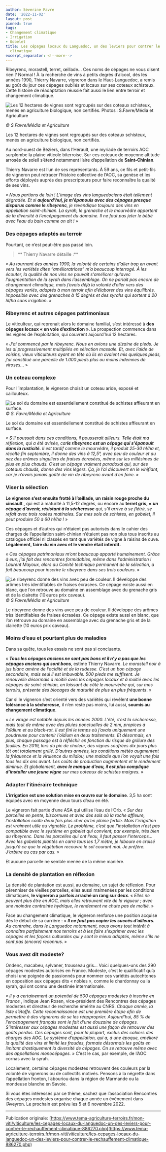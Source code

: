 ```yaml
---
author: Séverine Favre
date: '2022-11-02'
layout: post
pinned: true
tags:
- Changement climatique
- Irrigation
- Gobelet
title: Les cépages locaux du Languedoc, un des leviers pour contrer le réchauffement
  climatique
excerpt_separator: <!--more-->
---
```


Ribeyrenc, morastell, terret, œillade… Ces noms de cépages ne vous disent rien ? Normal ! À la recherche de vins à petits degrés d’alcool, dès les années 1990, Thierry Navarre, vigneron dans le Haut-Languedoc, a remis au goût du jour ces cépages oubliés et locaux sur ses coteaux schisteux. Cette histoire de réadaptation réussie fait aussi le lien entre terroir et changement climatique.

![Les 12 hectares de vignes  sont regroupés sur des coteaux  schisteux, menés en agriculture biologique, non certifiés. Photos : S.Favre/Média et Agriculture](/assets/73077fbea1bedc89630107f383ff44c7.jpg)
<!--more-->
_© S.Favre/Média et Agriculture_


Les 12 hectares de vignes sont regroupés sur des coteaux schisteux, menés en agriculture biologique, non certifiés.




Au nord-ouest de Béziers, dans l’Hérault, une myriade de terroirs AOC surplombe la plaine viticole biterroise. Sur ces coteaux de moyenne altitude arrosés de soleil s’étend notamment l’aire d’appellation de **Saint-Chinian**.

Thierry Navarre est l’un de ses représentants. À 59 ans, ce fils et petit-fils de vigneron peut retracer l’histoire collective de l’AOC, sa genèse et les efforts déployés auprès des prescripteurs pour faire reconnaître la qualité de ses vins.

«  _Nous partions de loin ! L’image des vins languedociens était tellement dégradée. Et si **aujourd’hui, je m’épanouis avec des cépages presque disparus comme le ribeyrenc**, je revendique toujours des vins en appellation saint-chinian. La syrah, le grenache et le mourvèdre apportent de la diversité à l’encépagement du domaine. Il ne faut pas jeter le bébé avec l’eau du bain comme on dit !_ »

### Des cépages adaptés au terroir

Pourtant, ce n’est peut-être pas passé loin.

> ** Thierry Navarre détaille :**

« _Au tournant des années 1990, la volonté de certains d’aller trop en avant vers les variétés dites “amélioratrices” m’a beaucoup interrogé. À les écouter, la qualité de nos vins ne pouvait s'améliorer qu’avec l’augmentation de la syrah dans l’assemblage. On ne parlait pas encore de changement climatique, mais j’avais déjà la volonté d’aller vers des cépages variés, adaptés à mon terroir afin d’élaborer des vins équilibrés. Impossible avec des grenaches à 15 degrés et des syrahs qui sortent à 20 hl/ha sans irrigation_. »

### Ribeyrenc et autres cépages patrimoniaux

Le viticulteur, qui reprenait alors le domaine familial, s’est intéressé à **des cépages locaux « en voie d’extinction »**. La prospection commence dans les vignes de l’exploitation, qui couvrent aujourd’hui 12 hectares.

«  _J’ai commencé par le ribeyrenc. Nous en avions une dizaine de pieds. Je les ai progressivement multipliés en sélection massale. Et, avec l’aide de voisins, vieux viticulteurs ayant en tête où ils en avaient mis quelques pieds, j’ai constitué une parcelle de 1.000 pieds plus ou moins indemnes de viroses…_ »

### Un coteau complexe

Pour l’implantation, le vigneron choisit un coteau aride, exposé et caillouteux.

![Le sol du domaine est essentiellement  constitué de schistes affleurant en surface.](/assets/0a01847fb44528c45386b0912e107354.jpg)
_© S. Favre/Média et Agriculture_

Le sol du domaine est essentiellement constitué de schistes affleurant en surface.


« _S’il poussait dans ces conditions, il pousserait ailleurs. Telle était ma réflexion, qui a été avisée, car**le ribeyrenc est un cépage qui s’épanouit dans la rusticité.** Il est tardif comme le mourvèdre, il produit 25-30 hl/ha et, récolté fin septembre, il donne des vins à 12,5°, avec peu de couleur et au nez des arômes singuliers de fraises écrasées, même sur les millésimes de plus en plus chauds. C’est un cépage vraiment paradoxal qui, sur des coteaux chauds, donne des vins légers. Ça, je l’ai découvert en le vinifiant, car je n’avais jamais goûté de vin de ribeyrenc avant d’en faire._ »

### Viser la sélection

**Le vigneron s’est ensuite frotté à l’œillade, un raisin rouge proche du cinsault** , qui est à maturité à 11,5-12 degrés, ou encore au **terret gris, «** _**un cépage d’avenir, résistant à la sécheresse** qui, s’il arrive à se flétrir, se refait avec trois rosées matinales. Sur mes sols de schistes, en gobelet, il peut produire 50 à 60 hl/ha !_ »

Ces cépages et d’autres qui n’étaient pas autorisés dans le cahier des charges de l’appellation saint-chinian n’étaient pas non plus tous inscrits au catalogue officiel ni classés en tant que variétés de vigne à raisins de cuve. **Légalement, faire du vin avec et le vendre était interdit.**

« _Ces cépages patrimoniaux m’ont beaucoup apporté humainement. Grâce à eux, j’ai fait des rencontres formidables, même dans l’administration ! Laurent Mayoux, alors au Comité technique permanent de la sélection, a fait beaucoup pour inscrire le ribeyrenc dans ses trois couleurs_. »

![Le ribeyrenc donne des vins avec peu de couleur. Il développe  des arômes très identifiables de fraises écrasées. Ce cépage  existe aussi en blanc, que l’on retrouve au domaine en assemblage avec du grenache gris et de la clairette \(10 euros prix caveau\).](/assets/98fd6c5ef3ccd60044aab51d93591c1c.jpg)
_© S.Favre/Média et Agriculture_


Le ribeyrenc donne des vins avec peu de couleur. Il développe des arômes très identifiables de fraises écrasées. Ce cépage existe aussi en blanc, que l’on retrouve au domaine en assemblage avec du grenache gris et de la clairette (10 euros prix caveau).

### Moins d’eau et pourtant plus de maladies

Dans sa quête, tous les essais ne sont pas si concluants.

« _**Tous les cépages anciens ne sont pas bons et il n’y a pas que les cépages anciens qui sont bons**_, estime Thierry Navarre. _Le morastell noir à jus blanc amène de l’acidité et de la rudesse. C’est un bon cépage secondaire, mais seul il est imbuvable. 500 pieds me suffisent. Je renouvelle désormais à moitié avec les cépages locaux et à moitié avec les cépages de saint-chinian, en laissant de côté le mourvèdre qui, sur mes terroirs, présente des blocages de maturité de plus en plus fréquents_. »

Car si le vigneron s’est orienté vers des variétés qui révèlent **une bonne tolérance à la sécheresse,** il n’en reste pas moins, lui aussi, **soumis au changement climatique.**

«  _Le virage est notable depuis les années 2000. L’été, c’est la sécheresse, mais tout de même avec des pluies ponctuelles de 2 mm, propices à l’oïdium et au black-rot. Il est fini le temps où j’avais uniquement une poudreuse pour contenir l’oïdium en deux traitements. Et désormais, en plus, chaque passage est à réfléchir en fonction du risque de grillure des feuilles. En 2019, lors du pic de chaleur, des vignes soufrées dix jours plus tôt ont totalement grillé. D’autres années, les conditions météo augmentent la fréquence et la virulence du mildiou, une maladie que l’on voyait_ _une fois tous les dix ans avant. Les coûts de production augmentent et le rendement diminue. Et globalement, **avec le manque d’eau, il est plus compliqué d’installer une jeune vigne** sur mes coteaux de schistes maigres._ »

### Adapter l'itinéraire technique

**L’irrigation est une solution mise en œuvre sur le domaine**. 3,5 ha sont équipés avec en moyenne deux tours d’eau en été.

Le vigneron fait partie d’une ASA qui utilise l’eau de l’Orb. «  _Sur des parcelles en pente, biscornues et avec des sols où la roche affleure, l’installation coûte deux fois plus cher qu’en plaine fertile. Mais l’irrigation est vraiment utile au vignoble. Le problème, c’est que l’installation n’est pas compatible avec le système en gobelet qui convient, par exemple, très bien au ribeyrenc. Dans les parcelles qui ont l’eau, il faut passer l’interceps… Avec les gobelets plantés en carré tous les 1,7 mètre, je laboure en croisé jusqu’à ce que la végétation recouvre le sol courant mai. Je préfère. J’arbitre au cas par cas._ »

Et aucune parcelle ne semble menée de la même manière.

### La densité de plantation en réflexion

La densité de plantation est aussi, au domaine, un sujet de réflexion. Pour pérenniser de vieilles parcelles, elles aussi malmenées par les conditions climatiques, **le vigneron a parfois arraché un rang sur deux**. «  _Elles ne peuvent plus être en AOC, mais elles retrouvent vite de la vigueur ; avec une moindre contrainte hydrique, le rendement ne chute pas de moitié._ »

Face au changement climatique, le vigneron renforce une position acquise dès le début de sa carrière : «  _**Il ne faut pas copier les succès d’ailleurs.** Au contraire, dans le Languedoc notamment, nous avons tout intérêt à connaître parfaitement nos terroirs et à les faire s’exprimer avec les cépages et les façons culturales qui y sont le mieux adaptés, même s’ils ne sont pas (encore) reconnus._ »

### Vous avez dit modeste?

Ondenc, macabeu, sylvaner, trousseau gris... Voici quelques-uns des 290 cépages modestes autorisés en France. Modeste, c’est le qualificatif qu’a choisi une poignée de passionnés pour nommer ces variétés autochtones en opposition aux cépages dits « nobles », comme le chardonnay ou la syrah, qui ont connu une destinée internationale.

«  _Il y a certainement un potentiel de 500 cépages modestes à inscrire en France_ , indique Jean Rosen, vice-président des Rencontres des cépages modestes et directeur de recherche émérite au CNRS. _Chaque année, la liste s’étoffe. Cette reconnaissance est une première étape afin de permettre à des vignerons de se les réapproprier. Aujourd’hui, 85 % de l’encépagement français sont le fait d’une douzaine de cépages. S’intéresser aux cépages modestes est aussi une façon de retrouver des goûts perdus. Ces cépages sont, pour la plupart, exclus des cahiers des charges des AOC. Le système d’appellation, qui a, à une époque, amélioré la qualité des vins et limité les fraudes, formate désormais les goûts en limitant drastiquement la diversité de cépages. On se retrouve même avec des appellations monocépages._ » C’est le cas, par exemple, de l’AOC cornas avec la syrah.

Localement, certains cépages modestes retrouvent des couleurs par la volonté de vignerons ou de collectifs motivés. Pensons à la négrette dans l’appellation fronton, l’abouriou dans la région de Marmande ou la mondeuse blanche en Savoie.

Si vous êtes intéressés par ce thème, sachez que l’association Rencontres des cépages modestes organise chaque année un événement dans l’Aveyron. Le prochain est prévu les 5 et 6 novembre 2022.

---

Publication originale: [https://www.tema-agriculture-terroirs.fr/mon-viti/viticulture/les-cepages-locaux-du-languedoc-un-des-leviers-pour-contrer-le-rechauffement-climatique-886270.php](https://www.tema-agriculture-terroirs.fr/mon-viti/viticulture/les-cepages-locaux-du-languedoc-un-des-leviers-pour-contrer-le-rechauffement-climatique-886270.php)
